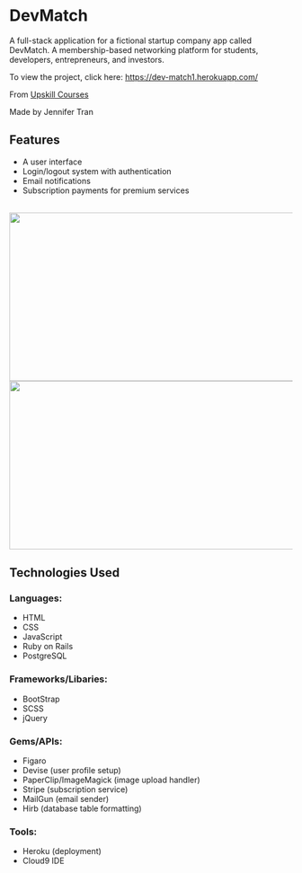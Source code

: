 # DevMatch

A full-stack application for a fictional startup company app called DevMatch. A membership-based networking platform for students, developers, entrepreneurs, and investors.

To view the project, click here: <a href="https://dev-match1.herokuapp.com/" target="_blank">https://dev-match1.herokuapp.com/</a>

From <a href="http://upskillcourses.com/" target="_blank">Upskill Courses</a>

Made by Jennifer Tran

## Features

* A user interface
* Login/logout system with authentication 
* Email notifications
* Subscription payments for premium services

<br>
<img src="https://raw.githubusercontent.com/jennifertran/DevMatch/master/public/screenshot1.png" width="600px" height="300px"> 

<br>
<img src="https://raw.githubusercontent.com/jennifertran/DevMatch/master/public/screenshot2.png" width="600px" height="300px">

## Technologies Used

### Languages:

* HTML
* CSS
* JavaScript
* Ruby on Rails
* PostgreSQL

### Frameworks/Libaries:

* BootStrap
* SCSS
* jQuery

### Gems/APIs:

* Figaro
* Devise (user profile setup)
* PaperClip/ImageMagick (image upload handler)
* Stripe (subscription service)
* MailGun (email sender)
* Hirb (database table formatting)

### Tools:

* Heroku (deployment)
* Cloud9 IDE